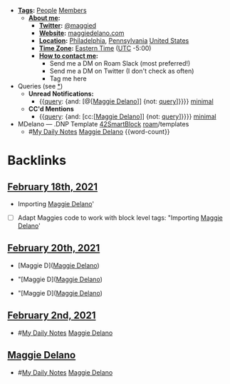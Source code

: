 - **[Tags](<Tags.md>):** [People](<People.md>) [Members](<Members.md>)
    - **[About me](<About me.md>):**
        - **[Twitter](<Twitter.md>):** [@maggied](https://twitter.com/maggied)
        - **[Website](<Website.md>):** [maggiedelano.com](https://www.maggiedelano.com/)
        - **[Location](<Location.md>):** [Philadelphia](<Philadelphia.md>), [Pennsylvania](<Pennsylvania.md>) [United States](<United States.md>)
        - **[Time Zone](<Time Zone.md>):** [Eastern Time](<Eastern Time.md>) ([UTC](<UTC.md>) -5:00)
        - **[How to contact me](<How to contact me.md>):**
            - Send me a DM on Roam Slack (most preferred!)
            - Send me a DM on Twitter (I don't check as often)
            - Tag me here
- Queries (see [*](((jTQwEButc))))
    - **Unread Notifications:**
        - {{[query](<query.md>): {and: [@[[Maggie Delano](<@[[Maggie Delano.md>)]] {not: [query](<query.md>)]}}}} [minimal](<minimal.md>)
    - **CC'd Mentions**
        - {{[query](<query.md>): {and: [cc:[[Maggie Delano](<cc:[[Maggie Delano.md>)]] {not: [query](<query.md>)]}}}} [minimal](<minimal.md>)
- MDelano — .DNP Template [42SmartBlock](<42SmartBlock.md>) [roam](<roam.md>)/templates 
    - #[My Daily Notes](<My Daily Notes.md>) [Maggie Delano](<Maggie Delano.md>) {{word-count}}

# Backlinks
## [February 18th, 2021](<February 18th, 2021.md>)
- Importing [Maggie Delano](<Maggie Delano.md>)'

- [ ] Adapt Maggies code to work with block level tags: "Importing [Maggie Delano](<Maggie Delano.md>)'

## [February 20th, 2021](<February 20th, 2021.md>)
- [Maggie D]([Maggie Delano](<Maggie Delano.md>))

- "[Maggie D]([Maggie Delano](<Maggie Delano.md>))

- "[Maggie D]([Maggie Delano](<Maggie Delano.md>))

## [February 2nd, 2021](<February 2nd, 2021.md>)
- #[My Daily Notes](<My Daily Notes.md>) [Maggie Delano](<Maggie Delano.md>)

## [Maggie Delano](<Maggie Delano.md>)
- #[My Daily Notes](<My Daily Notes.md>) [Maggie Delano](<Maggie Delano.md>)

